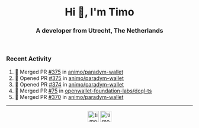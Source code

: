 <h1 align="center">Hi 👋, I'm Timo</h1>
<h3 align="center">A developer from Utrecht, The Netherlands</h3>
<br/>
<!-- https://github.com/rahuldkjain/github-profile-readme-generator --!>

<!--  <p align="left"><img src="https://github-readme-stats.vercel.app/api?username=timoglastra&show_icons=true&count_private=true&" alt="timoglastra" /></p> --!>

<!--
Github language stats
<p align="left"><img src="https://github-readme-stats.vercel.app/api/top-langs/?username=timoglastra&layout=compact" alt="timoglastra" /><p>
-->

<!-- Codestats language stats -->
<!-- <p align="left"><img src="https://codestats-readme.vercel.app/api/top-langs/?username=timoglastra&layout=compact&language_count=12" alt="timoglastra" /><p>    --!>
  
<h3>Recent Activity</h3>

<!--START_SECTION:activity-->
1. 🎉 Merged PR [#375](https://github.com/animo/paradym-wallet/pull/375) in [animo/paradym-wallet](https://github.com/animo/paradym-wallet)
2. 💪 Opened PR [#375](https://github.com/animo/paradym-wallet/pull/375) in [animo/paradym-wallet](https://github.com/animo/paradym-wallet)
3. 💪 Opened PR [#374](https://github.com/animo/paradym-wallet/pull/374) in [animo/paradym-wallet](https://github.com/animo/paradym-wallet)
4. 🎉 Merged PR [#75](https://github.com/openwallet-foundation-labs/dcql-ts/pull/75) in [openwallet-foundation-labs/dcql-ts](https://github.com/openwallet-foundation-labs/dcql-ts)
5. 🎉 Merged PR [#370](https://github.com/animo/paradym-wallet/pull/370) in [animo/paradym-wallet](https://github.com/animo/paradym-wallet)
<!--END_SECTION:activity-->

---

<p align="center">
<a href="https://twitter.com/timoglastra" target="blank"><img align="center" src="https://cdn.jsdelivr.net/npm/simple-icons@3.0.1/icons/twitter.svg" alt="timoglastra" height="30" width="30" /></a>
<a href="https://linkedin.com/in/timoglastra" target="blank"><img align="center" src="https://cdn.jsdelivr.net/npm/simple-icons@3.0.1/icons/linkedin.svg" alt="timoglastra" height="30" width="30" /></a>
</p>



